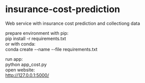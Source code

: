 # insurance-cost-prediction
Web service with insurance cost prediction and collectiong data

prepare environment with pip:<br>
pip install -r requirements.txt<br>
or with conda:<br>
conda create --name <env> --file requirements.txt<br>

run app:<br>
python app_cost.py<br>
open website:<br>
http://127.0.0.1:5000/<br>
